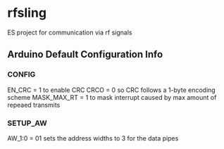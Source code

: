 # rfsling
ES project for communication via rf signals

## Arduino Default Configuration Info
### CONFIG
EN_CRC = 1 to enable CRC
CRCO = 0 so CRC follows a 1-byte encoding scheme
MASK_MAX_RT = 1 to mask interrupt caused by max amount of repeaed transmits

### SETUP_AW
AW_1:0 = 01 sets the address widths to 3 for the data pipes 


